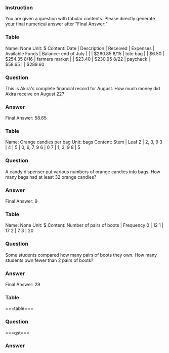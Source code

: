 ### Instruction
You are given a question with tabular contents.
Please directly generate your final numerical answer after "Final Answer:"

### Table
Name: None
Unit: $
Content:
Date | Description | Received | Expenses | Available Funds
 | Balance: end of July | | | $260.85
8/15 | tote bag | | $6.50 | $254.35
8/16 | farmers market | | $23.40 | $230.95
8/22 | paycheck | $58.65 | | $289.60
### Question
This is Akira's complete financial record for August. How much money did Akira receive on August 22?
### Answer
Final Answer: 58.65

### Table
Name: Orange candies per bag
Unit: bags
Content:
Stem | Leaf 
2 | 2, 3, 9
3 | 
4 | 
5 | 0, 6, 7, 9
6 | 0
7 | 1, 3, 9
8 | 5
### Question
A candy dispenser put various numbers of orange candies into bags. How many bags had at least 32 orange candies?
### Answer
Final Answer: 9

### Table
Name: None
Unit: $
Content:
Number of pairs of boots | Frequency
0 | 12
1 | 17
2 | 7
3 | 20
### Question
Some students compared how many pairs of boots they own. How many students own fewer than 2 pairs of boots?
### Answer
Final Answer: 29

### Table
===table===
### Question
===qst===
### Answer